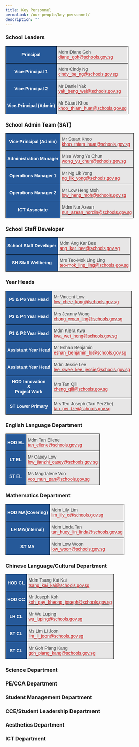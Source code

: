 ```yaml
---
title: Key Personnel
permalink: /our-people/key-personnel/
description: ""
---
```

### School Leaders

<style type="text/css">
.tg  {border-collapse:collapse;border-spacing:0;margin:0px auto;}
.tg td{border-color:black;border-style:solid;border-width:1px;font-family:Arial, sans-serif;font-size:14px;
  overflow:hidden;padding:10px 5px;word-break:normal;}
.tg th{border-color:black;border-style:solid;border-width:1px;font-family:Arial, sans-serif;font-size:14px;
  font-weight:normal;overflow:hidden;padding:10px 5px;word-break:normal;}
.tg .tg-jxqz{background-color:#265999;color:#FFF;font-weight:bold;text-align:center;vertical-align:middle}
.tg .tg-nc7t{background-color:#E7E6E6;color:#454545;text-align:left;vertical-align:middle}
</style>
<table class="tg">
<tbody>
  <tr>
    <td class="tg-jxqz">Principal</td>
    <td class="tg-nc7t">Mdm Diane Goh<br><a href="mailto:diane_goh@schools.gov.sg"><span style="text-decoration:none;color:#CB181A">diane_goh@schools.gov.sg</span></a></td>
  </tr>
  <tr>
    <td class="tg-jxqz">Vice-Principal 1</td>
    <td class="tg-nc7t">Mdm Cindy Ng<br><a href="mailto:cindy_be_ng@schools.gov.sg"><span style="text-decoration:none;color:#CB181A">cindy_be_ng@schools.gov.sg</span></a></td>
  </tr>
  <tr>
    <td class="tg-jxqz">Vice-Principal 2</td>
    <td class="tg-nc7t">Mr Daniel Yak<br><a href="mailto:yak_beng_wei@schools.gov.sg"><span style="text-decoration:none;color:#CB181A">yak_beng_wei@schools.gov.sg</span></a></td>
  </tr>
  <tr>
    <td class="tg-jxqz">Vice-Principal (Admin)</td>
    <td class="tg-nc7t">Mr Stuart Khoo<br><a href="mailto:khoo_thiam_huat@schools.gov.sg" target="_blank" rel="noopener noreferrer"><span style="color:#CB181A">khoo_thiam_huat@schools.gov.sg</span></a></td>
  </tr>
</tbody>
</table>

### School Admin Team (SAT)


<style type="text/css">
.tg  {border-collapse:collapse;border-spacing:0;margin:0px auto;}
.tg td{border-color:black;border-style:solid;border-width:1px;font-family:Arial, sans-serif;font-size:14px;
  overflow:hidden;padding:10px 5px;word-break:normal;}
.tg th{border-color:black;border-style:solid;border-width:1px;font-family:Arial, sans-serif;font-size:14px;
  font-weight:normal;overflow:hidden;padding:10px 5px;word-break:normal;}
.tg .tg-jxqz{background-color:#265999;color:#FFF;font-weight:bold;text-align:center;vertical-align:middle}
.tg .tg-nc7t{background-color:#E7E6E6;color:#454545;text-align:left;vertical-align:middle}
</style>
<table class="tg">
<tbody>
  <tr>
    <td class="tg-jxqz"><span style="color:white">Vice-Principal (Admin)</span></td>
    <td class="tg-nc7t">Mr Stuart Khoo<br><a href="mailto:khoo_thiam_huat@schools.gov.sg"><span style="text-decoration:none;color:#CB181A">khoo_thiam_huat@schools.gov.sg</span></a></td>
  </tr>
  <tr>
    <td class="tg-jxqz"><span style="color:white">Administration Manager</span></td>
    <td class="tg-nc7t">Miss Wong Yu Chun<br><a href="mailto:wong_yu_chun@schools.gov.sg"><span style="text-decoration:none;color:#CB181A">wong_yu_chun@schools.gov.sg</span></a></td>
  </tr>
  <tr>
    <td class="tg-jxqz"><span style="color:white">Operations Manager 1</span></td>
    <td class="tg-nc7t">Mr Ng Lik Yong<br><a href="mailto:ng_lik_yong@schools.gov.sg"><span style="text-decoration:none;color:#CB181A">ng_lik_yong@schools.gov.sg</span></a></td>
  </tr>
  <tr>
    <td class="tg-jxqz"><span style="color:white">Operations Manager 2</span></td>
    <td class="tg-nc7t">Mr Low Heng Moh<br><a href="mailto:low_heng_moh@schools.gov.sg"><span style="text-decoration:none;color:#CB181A">low_heng_moh@schools.gov.sg</span></a></td>
  </tr>
  <tr>
    <td class="tg-jxqz"><span style="color:white"> ICT Associate</span></td>
    <td class="tg-nc7t">Mdm Nur Azean<br><a href="mailto:nur_azean_nordin@schools.gov.sg" target="_blank" rel="noopener noreferrer"><span style="color:#CB181A">nur_azean_nordin@schools.gov.sg</span></a></td>
  </tr>
</tbody>
</table>


### School Staff Developer

<style type="text/css">
.tg  {border-collapse:collapse;border-spacing:0;margin:0px auto;}
.tg td{border-color:black;border-style:solid;border-width:1px;font-family:Arial, sans-serif;font-size:14px;
  overflow:hidden;padding:10px 5px;word-break:normal;}
.tg th{border-color:black;border-style:solid;border-width:1px;font-family:Arial, sans-serif;font-size:14px;
  font-weight:normal;overflow:hidden;padding:10px 5px;word-break:normal;}
.tg .tg-jxqz{background-color:#265999;color:#FFF;font-weight:bold;text-align:center;vertical-align:middle}
.tg .tg-nc7t{background-color:#E7E6E6;color:#454545;text-align:left;vertical-align:middle}
</style>
<table class="tg">
<tbody>
  <tr>
    <td class="tg-jxqz"><span style="color:white">School Staff Developer</span></td>
    <td class="tg-nc7t">Mdm Ang Kar Bee<br><a href="mailto:ang_kar_bee@schools.gov.sg"><span style="text-decoration:none;color:#CB181A">ang_kar_bee@schools.gov.sg</span></a></td>
  </tr>
  <tr>
    <td class="tg-jxqz"><span style="color:white">SH Staff Wellbeing</span></td>
    <td class="tg-nc7t">Mrs Teo-Mok Ling Ling<br><a href="mailto:teo-mok_ling_ling@schools.gov.sg" target="_blank" rel="noopener noreferrer"><span style="color:#CB181A">teo-mok_ling_ling@schools.gov.sg</span></a></td>
  </tr>
</tbody>
</table>

### Year Heads


<style type="text/css">
.tg  {border-collapse:collapse;border-spacing:0;margin:0px auto;}
.tg td{border-color:black;border-style:solid;border-width:1px;font-family:Arial, sans-serif;font-size:14px;
  overflow:hidden;padding:10px 5px;word-break:normal;}
.tg th{border-color:black;border-style:solid;border-width:1px;font-family:Arial, sans-serif;font-size:14px;
  font-weight:normal;overflow:hidden;padding:10px 5px;word-break:normal;}
.tg .tg-jxqz{background-color:#265999;color:#FFF;font-weight:bold;text-align:center;vertical-align:middle}
.tg .tg-nc7t{background-color:#E7E6E6;color:#454545;text-align:left;vertical-align:middle}
</style>
<table class="tg">
<tbody>
  <tr>
    <td class="tg-jxqz">P5 &amp; P6 Year Head</td>
    <td class="tg-nc7t">Mr Vincent Low<br><a href="mailto:low_chee_kong@schools.gov.sg"><span style="text-decoration:none;color:#CB181A">low_chee_kong@schools.gov.sg</span></a></td>
  </tr>
  <tr>
    <td class="tg-jxqz"><span style="color:white">P3 &amp; P4 Year Head</span></td>
    <td class="tg-nc7t">Mrs Jeanny Wong<br><a href="mailto:chong_woan_ling@schools.gov.sg"><span style="text-decoration:none;color:#CB181A">chong_woan_ling@schools.gov.sg</span></a></td>
  </tr>
  <tr>
    <td class="tg-jxqz"><span style="color:white">P1 &amp; P2 Year Head</span></td>
    <td class="tg-nc7t">Mdm Klera Kwa<br><a href="mailto:kwa_wei_hong@schools.gov.sg"><span style="text-decoration:none;color:#CB181A">kwa_wei_hong@schools.gov.sg</span></a></td>
  </tr>
  <tr>
    <td class="tg-jxqz"><span style="color:white">Assistant Year Head</span></td>
    <td class="tg-nc7t">Mr Eshan Benjamin<br><a href="mailto:eshan_benjamin_lo@schools.gov.sg"><span style="text-decoration:none;color:#CB181A">eshan_benjamin_lo@schools.gov.sg</span></a></td>
  </tr>
  <tr>
    <td class="tg-jxqz"><span style="color:white">Assistant</span> <span style="color:white">Year Head</span></td>
    <td class="tg-nc7t">Mdm Jessie Lee<br><a href="mailto:lee_swee_kee_jessie@schools.gov.sg"><span style="text-decoration:none;color:#CB181A">lee_swee_kee_jessie@schools.gov.sg</span></a></td>
  </tr>
  <tr>
    <td class="tg-jxqz"><span style="color:white">HOD Innovation</span><br><span style="color:white">&amp;</span><br><span style="color:white">Project Work</span></td>
    <td class="tg-nc7t">Mrs Tan Qili<br><a href="mailto:cheng_qili@schools.gov.sg"><span style="text-decoration:none;color:#CB181A">cheng_qili@schools.gov.sg</span></a></td>
  </tr>
  <tr>
    <td class="tg-jxqz"><span style="color:white">ST Lower Primary</span></td>
    <td class="tg-nc7t">Mrs Teo Joseph (Tan Pei Zhe)<br><a href="mailto:tan_pei_tze@schools.gov.sg" target="_blank" rel="noopener noreferrer"><span style="color:#CB181A">tan_pei_tze@schools.gov.sg</span></a></td>
  </tr>
</tbody>
</table>

### English Language Department

<style type="text/css">
.tg  {border-collapse:collapse;border-spacing:0;margin:0px auto;}
.tg td{border-color:black;border-style:solid;border-width:1px;font-family:Arial, sans-serif;font-size:14px;
  overflow:hidden;padding:10px 5px;word-break:normal;}
.tg th{border-color:black;border-style:solid;border-width:1px;font-family:Arial, sans-serif;font-size:14px;
  font-weight:normal;overflow:hidden;padding:10px 5px;word-break:normal;}
.tg .tg-jxqz{background-color:#265999;color:#FFF;font-weight:bold;text-align:center;vertical-align:middle}
.tg .tg-nc7t{background-color:#E7E6E6;color:#454545;text-align:left;vertical-align:middle}
</style>
<table class="tg">
<tbody>
  <tr>
    <td class="tg-jxqz"><span style="color:white">HOD EL</span></td>
    <td class="tg-nc7t">Mdm Tan Ellene<br><a href="mailto:tan_ellene@schools.gov.sg"><span style="text-decoration:none;color:#CB181A">tan_ellene@schools.gov.sg</span></a></td>
  </tr>
  <tr>
    <td class="tg-jxqz"><span style="color:white">LT EL</span></td>
    <td class="tg-nc7t">Mr Casey Low<br><a href="mailto:low_jianzhi_casey@schools.gov.sg"><span style="text-decoration:none;color:#CB181A">low_jianzhi_casey@schools.gov.sg</span></a></td>
  </tr>
  <tr>
    <td class="tg-jxqz"><span style="color:white"> ST EL</span></td>
    <td class="tg-nc7t">Ms Magdalene Voo<br><a href="mailto:voo_mun_pan@schools.gov.sg"><span style="text-decoration:none;color:#CB181A">voo_mun_pan@schools.gov.sg</span></a></td>
  </tr>
</tbody>
</table>


### Mathematics Department

<style type="text/css">
.tg  {border-collapse:collapse;border-spacing:0;margin:0px auto;}
.tg td{border-color:black;border-style:solid;border-width:1px;font-family:Arial, sans-serif;font-size:14px;
  overflow:hidden;padding:10px 5px;word-break:normal;}
.tg th{border-color:black;border-style:solid;border-width:1px;font-family:Arial, sans-serif;font-size:14px;
  font-weight:normal;overflow:hidden;padding:10px 5px;word-break:normal;}
.tg .tg-jxqz{background-color:#265999;color:#FFF;font-weight:bold;text-align:center;vertical-align:middle}
.tg .tg-nc7t{background-color:#E7E6E6;color:#454545;text-align:left;vertical-align:middle}
</style>
<table class="tg">
<tbody>
  <tr>
    <td class="tg-jxqz"><span style="color:white">HOD MA(Covering)</span></td>
    <td class="tg-nc7t">Mdm Lily Lim<br><a href="mailto:lim_lily_c@schools.gov.sg"><span style="text-decoration:none;color:#CB181A">lim_lily_c@schools.gov.sg</span></a></td>
  </tr>
  <tr>
    <td class="tg-jxqz"><span style="color:white">LH MA(Internal)</span></td>
    <td class="tg-nc7t">Mdm Linda Tan<br><a href="mailto:tan_huey_lin_linda@schools.gov.sg"><span style="text-decoration:none;color:#CB181A">tan_huey_lin_linda@schools.gov.sg</span></a></td>
  </tr>
  <tr>
    <td class="tg-jxqz"><span style="color:white">ST MA</span></td>
    <td class="tg-nc7t">Mdm Low Woon<br><a href="mailto:low_woon@schools.gov.sg"><span style="text-decoration:none;color:#CB181A">low_woon@schools.gov.sg</span></a></td>
  </tr>
</tbody>
</table>


### Chinese Language/Cultural Department

<style type="text/css">
.tg  {border-collapse:collapse;border-spacing:0;margin:0px auto;}
.tg td{border-color:black;border-style:solid;border-width:1px;font-family:Arial, sans-serif;font-size:14px;
  overflow:hidden;padding:10px 5px;word-break:normal;}
.tg th{border-color:black;border-style:solid;border-width:1px;font-family:Arial, sans-serif;font-size:14px;
  font-weight:normal;overflow:hidden;padding:10px 5px;word-break:normal;}
.tg .tg-jxqz{background-color:#265999;color:#FFF;font-weight:bold;text-align:center;vertical-align:middle}
.tg .tg-nc7t{background-color:#E7E6E6;color:#454545;text-align:left;vertical-align:middle}
</style>
<table class="tg">
<tbody>
  <tr>
    <td class="tg-jxqz"><span style="color:white">HOD CL</span></td>
    <td class="tg-nc7t">Mdm Tsang Kai Kai<br><a href="mailto:tsang_kai_kai@schools.gov.sg"><span style="text-decoration:none;color:#CB181A">tsang_kai_kai@schools.gov.sg</span></a></td>
  </tr>
  <tr>
    <td class="tg-jxqz"><span style="color:white">HOD CC</span></td>
    <td class="tg-nc7t">Mr Joseph Koh<br><a href="mailto:koh_gay_kheong_joseph@schools.gov.sg"><span style="text-decoration:none;color:#CB181A">koh_gay_kheong_joseph@schools.gov.sg</span></a></td>
  </tr>
  <tr>
    <td class="tg-jxqz"><span style="color:white">LH CL</span></td>
    <td class="tg-nc7t">Mr Wu Luping<br><a href="mailto:wu_luping@schools.gov.sg"><span style="text-decoration:none;color:#CB181A">wu_luping@schools.gov.sg</span></a></td>
  </tr>
  <tr>
    <td class="tg-jxqz"><span style="color:white">ST CL</span></td>
    <td class="tg-nc7t">Ms Lim Li Joon<br><a href="mailto:lim_li_joon@schools.gov.sg"><span style="text-decoration:none;color:#CB181A">lim_li_joon@schools.gov.sg</span></a></td>
  </tr>
  <tr>
    <td class="tg-jxqz"><span style="color:white">ST CL</span></td>
    <td class="tg-nc7t">Mr Goh Piang Kang<br><a href="mailto:goh_piang_kang@schools.gov.sg"><span style="text-decoration:none;color:#CB181A">goh_piang_kang@schools.gov.sg</span></a></td>
  </tr>
</tbody>
</table>


### Science Department




### PE/CCA Department




### Student Management Department


### CCE/Student Leadership Department




### Aesthetics Department



### ICT Department
